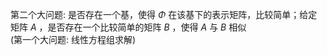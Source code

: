 第二个大问题: 是否存在一个基，使得 $\Phi$ 在该基下的表示矩阵，比较简单；给定矩阵 $A$ ，是否存在一个比较简单的矩阵 $B$ ，使得 $A$ 与 $B$ 相似  
(第一个大问题: 线性方程组求解)  

